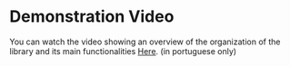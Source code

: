 # Demonstration Video

You can watch the video showing an overview of the organization of the library and its main functionalities [Here](https://youtu.be/slxXGDuTzUw). (in portuguese only)
